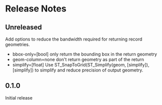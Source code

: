 # Release Notes

## Unreleased
Add options to reduce the bandwidth required for returning record geometries.
 - bbox-only=[bool] only return the bounding box in the return geometry
 - geom-column=none don't return geometry as part of the return
 - simplify=[float] Use ST_SnapToGrid(ST_Simplify(geom, [simplify]),[simplify]) to simplify and reduce precision of output geometry.

## 0.1.0

Initial release
